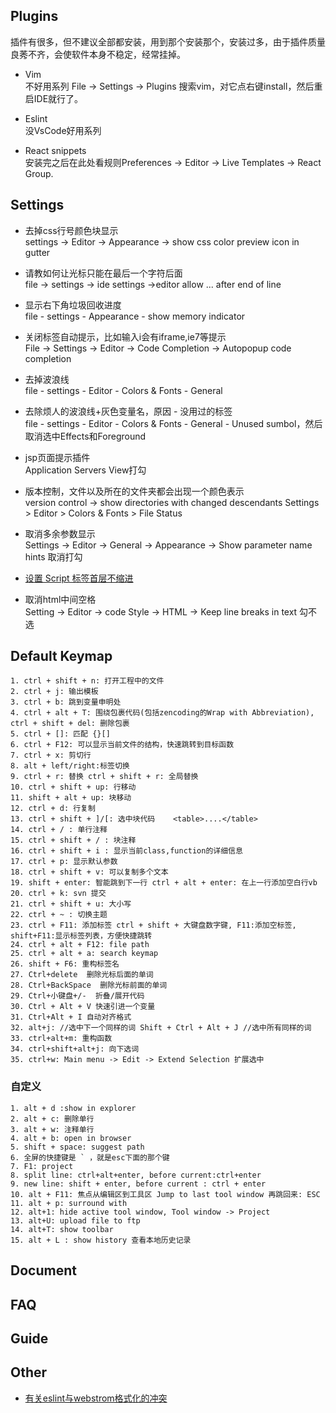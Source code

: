 ## Plugins
插件有很多，但不建议全部都安装，用到那个安装那个，安装过多，由于插件质量良莠不齐，会使软件本身不稳定，经常挂掉。

- Vim  
不好用系列
File -> Settings -> Plugins
搜索vim，对它点右键install，然后重启IDE就行了。

- Eslint  
没VsCode好用系列

- React snippets   
安装完之后在此处看规则Preferences -> Editor -> Live Templates -> React Group.

## Settings

- 去掉css行号颜色块显示  
settings -> Editor -> Appearance -> show css color preview icon in gutter

- 请教如何让光标只能在最后一个字符后面  
file -> settings -> ide settings ->editor
allow ... after end of line

- 显示右下角垃圾回收进度  
file - settings - Appearance - show memory indicator

- 关闭标签自动提示，比如输入i会有iframe,ie7等提示  
File -> Settings -> Editor -> Code Completion -> Autopopup code completion

- 去掉波浪线  
file - settings - Editor - Colors & Fonts - General

- 去除烦人的波浪线+灰色变量名，原因 - 没用过的标签  
file - settings - Editor - Colors & Fonts - General - Unused sumbol，然后取消选中Effects和Foreground

- jsp页面提示插件   
Application Servers View打勾

- 版本控制，文件以及所在的文件夹都会出现一个颜色表示   
version control -> show directories with changed descendants
Settings > Editor > Colors & Fonts > File Status

- 取消多余参数显示  
Settings -> Editor -> General -> Appearance -> Show parameter name hints 
取消打勾

- [设置 Script 标签首层不缩进](https://www.jianshu.com/p/622c463ff925)
- 取消html中间空格  
Setting -> Editor -> code Style -> HTML -> Keep line breaks in text
勾不选

## Default Keymap

    1. ctrl + shift + n: 打开工程中的文件
    2. ctrl + j: 输出模板
    3. ctrl + b: 跳到变量申明处
    4. ctrl + alt + T: 围绕包裹代码(包括zencoding的Wrap with Abbreviation), ctrl + shift + del: 删除包裹
    5. ctrl + []: 匹配 {}[]
    6. ctrl + F12: 可以显示当前文件的结构，快速跳转到目标函数
    7. ctrl + x: 剪切行
    8. alt + left/right:标签切换
    9. ctrl + r: 替换 ctrl + shift + r: 全局替换
    10. ctrl + shift + up: 行移动
    11. shift + alt + up: 块移动
    12. ctrl + d: 行复制
    13. ctrl + shift + ]/[: 选中块代码    <table>....</table>
    14. ctrl + / : 单行注释
    15. ctrl + shift + / : 块注释
    16. ctrl + shift + i : 显示当前class,function的详细信息
    17. ctrl + p: 显示默认参数
    18. ctrl + shift + v: 可以复制多个文本
    19. shift + enter: 智能跳到下一行 ctrl + alt + enter: 在上一行添加空白行vb
    20. ctrl + k: svn 提交
    21. ctrl + shift + u: 大小写
    22. ctrl + ~ : 切换主题
    23. ctrl + F11: 添加标签 ctrl + shift + 大键盘数字键, F11:添加空标签, shift+F11:显示标签列表，方便快捷跳转
    24. ctrl + alt + F12: file path
    25. ctrl + alt + a: search keymap
    26. shift + F6: 重构标签名
    27. Ctrl+delete  删除光标后面的单词
    28. Ctrl+BackSpace  删除光标前面的单词
    29. Ctrl+小键盘+/-  折叠/展开代码
    30. Ctrl + Alt + V 快速引进一个变量
    31. Ctrl+Alt + I 自动对齐格式
    32. alt+j: //选中下一个同样的词 Shift + Ctrl + Alt + J //选中所有同样的词
    33. ctrl+alt+m: 重构函数
    34. ctrl+shift+alt+j: 向下选词
    35. ctrl+w: Main menu -> Edit -> Extend Selection 扩展选中
    
### 自定义

    1. alt + d :show in explorer
    2. alt + c: 删除单行
    3. alt + w: 注释单行
    4. alt + b: open in browser
    5. shift + space: suggest path
    6. 全屏的快捷键是 ` ，就是esc下面的那个键
    7. F1: project
    8. split line: ctrl+alt+enter, before current:ctrl+enter
    9. new line: shift + enter, before current : ctrl + enter
    10. alt + F11: 焦点从编辑区到工具区 Jump to last tool window 再跳回来: ESC
    11. alt + p: surround with
    12. alt+1: hide active tool window, Tool window -> Project
    13. alt+U: upload file to ftp
    14. alt+T: show toolbar
    15. alt + L : show history 查看本地历史记录 

## Document

## FAQ

## Guide

## Other

- [有关eslint与webstrom格式化的冲突](https://segmentfault.com/q/1010000014002641)
